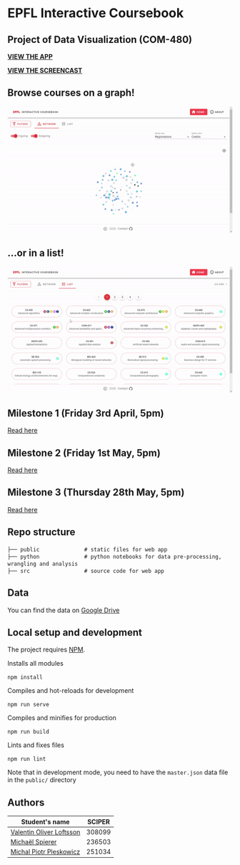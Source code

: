 # EPFL Interactive Coursebook
## Project of Data Visualization (COM-480)

[**VIEW THE APP**](http://epfl.space)

[**VIEW THE SCREENCAST**](
https://youtu.be/FY7176yZnPM)

## Browse courses on a graph!

![](sketches/gif1.gif)

## ...or in a list!

![](sketches/gif2.gif)

## Milestone 1 (Friday 3rd April, 5pm)
[Read here](milestone1.md)

## Milestone 2 (Friday 1st May, 5pm)
[Read here](milestone2.pdf)

## Milestone 3 (Thursday 28th May, 5pm)
[Read here](milestone3.pdf)

## Repo structure

    ├── public              # static files for web app
    ├── python              # python notebooks for data pre-processing, wrangling and analysis
    ├── src                 # source code for web app


## Data
You can find the data on [Google Drive](https://drive.google.com/file/d/1nTmosly1uZh_QjDW_yg-4B1QVKLlhSJR/view?usp=sharing)

## Local setup and development
The project requires [NPM](https://npmjs.com/).

Installs all modules
```
npm install
```

Compiles and hot-reloads for development
```
npm run serve
```

Compiles and minifies for production
```
npm run build
```

Lints and fixes files
```
npm run lint
```

Note that in development mode, you need to have the `master.json` data file in the `public/` directory

## Authors

| Student's name | SCIPER |
| -------------- | ------ |
| [Valentin Oliver Loftsson](valentin.loftsson@epfl.ch) | 308099 |
| [Michaël Spierer](michael.spierer@epfl.ch) | 236503 |
| [Michal Piotr Pleskowicz](michal.pleskowicz@epfl.ch) | 251034 |
